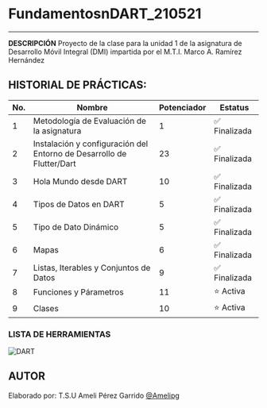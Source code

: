 # FundamentosnDART_210521
---
**DESCRIPCIÓN**
Proyecto de la clase para la unidad 1 de la asignatura de Desarrollo Móvil Integral (DMI) impartida por el M.T.I. Marco A. Ramírez Hernández

## HISTORIAL DE PRÁCTICAS:

|No.|Nombre|Potenciador|Estatus|
|--|--|--|--|
|1|Metodología de Evaluación de la asignatura|1|✅ Finalizada|
|2|Instalación y configuración del Entorno de Desarrollo de Flutter/Dart|23| ✅ Finalizada|
|3|Hola Mundo desde DART|10| ✅ Finalizada|
|4|Tipos de Datos en DART|5| ✅ Finalizada|
|5|Tipo de Dato Dinámico|5| ✅ Finalizada|
|6|Mapas|6| ✅ Finalizada|
|7|Listas, Iterables y Conjuntos de Datos|9|✅ Finalizada |
|8|Funciones y Párametros|11|⭐ Activa |
|9|Clases|10|⭐ Activa |

### LISTA DE HERRAMIENTAS
![DART](https://img.shields.io/badge/Dart-0175C2?style=for-the-badge&logo=dart&logoColor=white)

## AUTOR
Elaborado por: T.S.U Ameli Pérez Garrido [@Amelipg](https://github.com/Amelipg)

